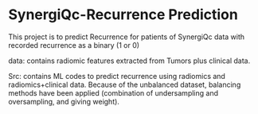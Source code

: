 # SynergiQc-Recurrence Prediction

This project is to predict Recurrence for patients of SynergiQc data with recorded recurrence as a binary (1 or 0)

data: contains radiomic features extracted from Tumors plus clinical data.

Src: contains ML codes to predict recurrence using radiomics and radiomics+clinical data. Because of the unbalanced dataset, balancing methods have been applied (combination of undersampling and oversampling, and giving weight). 
